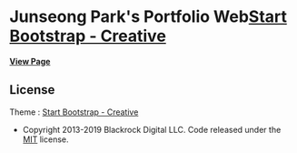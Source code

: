 # Junseong Park's Portfolio Web[Start Bootstrap - Creative](https://startbootstrap.com/template-overviews/creative/)

**[View Page](https://jsp0269.github.io)**

## License
Theme : [Start Bootstrap - Creative](http://startbootstrap.com/template-overviews/creative/)
* Copyright 2013-2019 Blackrock Digital LLC. Code released under the [MIT](https://github.com/BlackrockDigital/startbootstrap-creative/blob/gh-pages/LICENSE) license.
